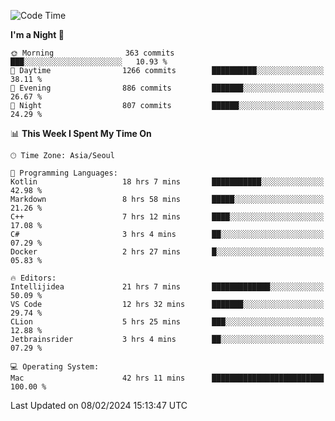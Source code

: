 <!--START_SECTION:waka-->
![Code Time](http://img.shields.io/badge/Code%20Time-318%20hrs%2017%20mins-blue)

**I'm a Night 🦉** 

```text
🌞 Morning                363 commits         ███░░░░░░░░░░░░░░░░░░░░░░   10.93 % 
🌆 Daytime                1266 commits        ██████████░░░░░░░░░░░░░░░   38.11 % 
🌃 Evening                886 commits         ███████░░░░░░░░░░░░░░░░░░   26.67 % 
🌙 Night                  807 commits         ██████░░░░░░░░░░░░░░░░░░░   24.29 % 
```


📊 **This Week I Spent My Time On** 

```text
🕑︎ Time Zone: Asia/Seoul

💬 Programming Languages: 
Kotlin                   18 hrs 7 mins       ███████████░░░░░░░░░░░░░░   42.98 % 
Markdown                 8 hrs 58 mins       █████░░░░░░░░░░░░░░░░░░░░   21.26 % 
C++                      7 hrs 12 mins       ████░░░░░░░░░░░░░░░░░░░░░   17.08 % 
C#                       3 hrs 4 mins        ██░░░░░░░░░░░░░░░░░░░░░░░   07.29 % 
Docker                   2 hrs 27 mins       █░░░░░░░░░░░░░░░░░░░░░░░░   05.83 % 

🔥 Editors: 
Intellijidea             21 hrs 7 mins       █████████████░░░░░░░░░░░░   50.09 % 
VS Code                  12 hrs 32 mins      ███████░░░░░░░░░░░░░░░░░░   29.74 % 
CLion                    5 hrs 25 mins       ███░░░░░░░░░░░░░░░░░░░░░░   12.88 % 
Jetbrainsrider           3 hrs 4 mins        ██░░░░░░░░░░░░░░░░░░░░░░░   07.29 % 

💻 Operating System: 
Mac                      42 hrs 11 mins      █████████████████████████   100.00 % 
```


 Last Updated on 08/02/2024 15:13:47 UTC
<!--END_SECTION:waka-->
